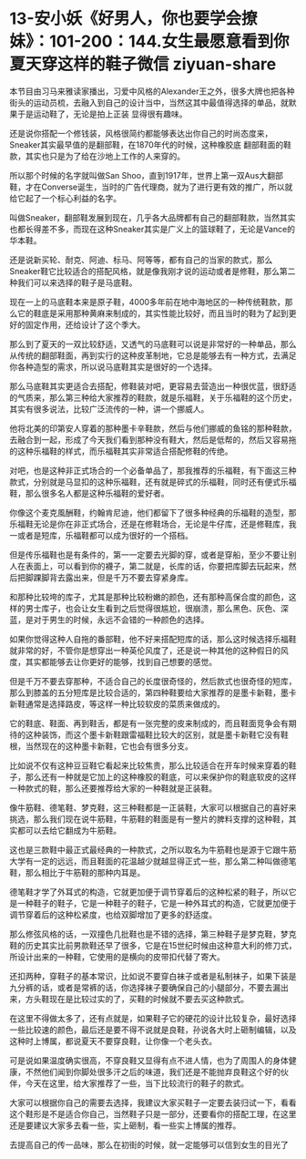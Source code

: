 # 13-安小妖《好男人，你也要学会撩妹》：101-200：144.女生最愿意看到你夏天穿这样的鞋子微信 ziyuan-share

本节目由习马来雅读家播出，习爱中风格的Alexander王之外，很多大牌也把各种街头的运动员梳，去融入到自己的设计当中，当然这其中最值得选择的单品，就默果于是运动鞋了，无论是拍上正装 显得很有趣味。

还是说你搭配一个修钱装，风格很简约都能够表达出你自己的时尚态度来，Sneaker其实最早值的是翻部鞋，在1870年代的时候，这种橡胶底 翻部鞋面的鞋款，其实也只是为了给在沙地上工作的人来穿的。

所以那个时候的名字就叫做San Shoo，直到1917年，世界上第一双Aus大翻部鞋，才在Converse诞生，当时的广告代理商，就为了进行更有效的推广，所以就给它起了一个标心利益的名字。

叫做Sneaker，翻部鞋发展到现在，几乎各大品牌都有自己的翻部鞋款，当然其实也都长得差不多，而现在这种Sneaker其实是广义上的篮球鞋了，无论是Vance的华本鞋。

还是说新买轮、耐克、阿迪、标马、阿等等，都有自己的当家的款式，那么Sneaker鞋它比较适合的搭配风格，就是像我刚才说的运动或者是修鞋，那么第二种我们可以来选择的鞋子是马底鞋。

现在一上的马底鞋本来是原子鞋，4000多年前在地中海地区的一种传统鞋款，那么它的鞋底是采用那种黄麻来制成的，其实性能比较好，而且当时的鞋为了起到更好的固定作用，还给设计了这个季大。

那么到了夏天的一双比较舒适，又透气的马底鞋可以说是非常好的一种单品，那么从传统的翻部鞋面，再到实行的这种皮革制地，它总是能够去有一种方式，去满足你各种造型的需求，所以说马底鞋其实是很好的一个选择。

那么马底鞋其实更适合去搭配，修鞋装对吧，更容易去营造出一种很优蓝，很舒适的气质来，那么第三种给大家推荐的鞋款，就是乐福鞋，关于乐福鞋的这个历史，其实有很多说法，比较广泛流传的一种，讲一个挪威人。

他将北美的印第安人穿着的那种墨卡辛鞋款，然后与他们挪威的鱼铭的那种鞋款，去融合到一起，形成了今天我们看到那种没有鞋大，然后是低帮的，然后又容易拖的这种乐福鞋的样式，而乐福鞋其实非常适合搭配修鞋的传绝。

对吧，也是这种非正式场合的一个必备单品了，那我推荐的乐福鞋，有下面这三种款式，分别就是马显扣的这种乐福鞋，还有就是碎式的乐福鞋，同时还有便式乐福鞋，那么很多名人都是这种乐福鞋的爱好者。

你像这个麦克風酬鞋，约翰肯尼迪，他们都留下了很多种经典的乐福鞋的造型，那乐福鞋无论是你在非正式场合，还是在修鞋场合，无论是牛仔库，还是修鞋库，我一或者是短库，乐福鞋都可以成为很好的一个搭档。

但是传乐福鞋也是有条件的，第一一定要去光脚的穿，或者是穿船，至少不要让别人在表面上，可以看到你的襪子，第二就是，长库的话，你要把库脚去玩起来，然后把脚踝脚背去露出来，但是千万不要去穿紧身库。

和那种比较垮的库子，尤其是那种比较粉嫩的颜色，还有那种高保合度的颜色，这样的男士库子，也会让女生看到之后觉得很尴尬，很崩溃，那么黑色、灰色、深蓝，是对于男生的时候，永远不会错的一种颜色的选择。

如果你觉得这种人自拖的番部鞋，他不好来搭配短库的话，那么这时候选择乐福鞋就非常的好，不管你是想穿出一种英伦风度了，还是说一种其他的这种假日的风度，其实都能够去让你更好的能够，找到自己想要的感觉。

但是千万不要去穿那种，不适合自己的长度很奇怪的，然后款式也很奇怪的短库，那么到膝盖的五分短库是比较合适的，第四种鞋要给大家推荐的是墨卡新鞋，墨卡新鞋通常是选择路皮，等这样一种比较软皮的菜质来做成的。

它的鞋底、鞋面、再到鞋舌，都是有一张完整的皮来制成的，而且鞋面竞争会有期待的这种装饰，而这个墨卡新鞋跟雷福鞋比较大的区别，就是墨卡新鞋它没有鞋根，当然现在的这种墨卡新鞋，它也会有很多分支。

比如说不仅有这种豆豆鞋它看起来比较焦贵，那么比较适合在开车时候来穿着的鞋子，那么还有一种就是它加上的这种橡胶的鞋底，可以来保护你的鞋底软皮的这样一种款式的鞋，那么还要推荐给大家的一种鞋就是正装鞋。

像牛筋鞋、德笔鞋、梦克鞋，这三种鞋都是一正装鞋，大家可以根据自己的喜好来挑选，那么我们现在说牛筋鞋，牛筋鞋的鞋面是有一整片的脾料支撑的这种鞋，其实都可以去给它翻成为牛筋鞋。

这也是三款鞋中最正式最经典的一种款式，之所以取名为牛筋鞋也是源于它跟牛筋大学有一定的远远，而且鞋面的花温越少就越显得正式一些，那么第二种叫做德笔鞋，那么相比于牛筋鞋的那种内耳是。

德笔鞋才学了外耳式的构造，它就更加便于调节穿着后的这种松紧的鞋子，所以它是一种鞋子的鞋子，它是一种鞋子的鞋子，它是一种外耳式的构造，它就更加便于调节穿着后的这种松紧度，也给双脚增加了更多的舒适度。

那么修弦风格的话，一双撞色几批鞋也是不错的选择，第三种鞋子是梦克鞋，梦克鞋的历史其实比前男款鞋还早了很多，它是在15世纪时候由这种意大利的修刀式，所设计出来的一种鞋，它使用的是横向的皮带扣代替了寄大。

还扣两种，穿鞋子的基本常识，比如说不要穿白袜子或者是私制袜子，如果下装是九分裤的话，或者是常裤的话，你选择袜子要确保自己的小腿部分，不要去漏出来，方头鞋现在是比较过实的了，买鞋的时候就不要去买这种款式。

在这里不得做太多了，还有点就是，如果鞋子它的硬花的设计比较复杂，最好选择一些比较速的颜色，最后还是要不得不说就是良鞋，孙说各大时上砸制编辑，以及这种时上博属，都说夏天不要穿良鞋，让你像一个老头衣。

可是说如果温度确实很高，不穿良鞋又显得有点不进人情，也为了周围人的身体健康，不然他们闻到你脚处很多汗之后的味道，我们还是不能抛弃良鞋这个好的伙伴，今天在这里，给大家推荐了一些，当下比较流行的鞋子的款式。

大家可以根据你自己的需要去选择，我建议大家买鞋子一定要去装归试一下，看看这个鞋形是不是适合你自己，当然鞋子只是一部分，还要看你的搭配工理，在这里还是要建议大家多去看一些，实上砸制，看一些实上博属的推荐。

去提高自己的传一品味，那么在初街的时候，就一定能够可以信到女生的目光了